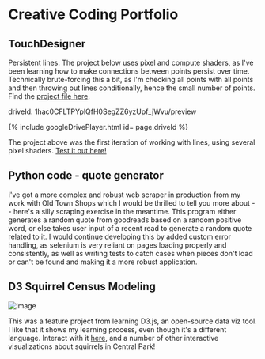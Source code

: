 # Creative Coding Portfolio

## TouchDesigner

Persistent lines:
The project below uses pixel and compute shaders, as I've been learning how to make connections between points persist over time. Technically brute-forcing this a bit, as I'm checking all points with all points and then throwing out lines conditionally, hence the small number of points. Find the [project file here](https://github.com/aecollier/portfolio/blob/main/stoch_aesthetic.tox). 

driveId: 1hac0CFLTPYplQfH0SegZZ6yzUpf_jWvu/preview

{% include googleDrivePlayer.html id= page.driveId %}

The project above was the first iteration of working with lines, using several pixel shaders. [Test it out here!](https://github.com/aecollier/portfolio/blob/updates/webcam_lines.tox)


## Python code - quote generator
I've got a more complex and robust web scraper in production from my work with Old Town Shops which I would be thrilled to tell you more about -- here's a silly scraping exercise in the meantime. This program either generates a random quote from goodreads based on a random positive word, or else takes user input of a recent read to generate a random quote related to it. I would continue developing this by added custom error handling, as selenium is very reliant on pages loading properly and consistently, as well as writing tests to catch cases when pieces don't load or can't be found and making it a more robust application. 


## D3 Squirrel Census Modeling

![image](https://user-images.githubusercontent.com/63130693/117375435-d1476d00-ae83-11eb-9c4c-916c8034225f.png)

This was a feature project from learning D3.js, an open-source data viz tool. I like that it shows my learning process, even though it's a different language. Interact with it [here](https://observablehq.com/@aecollier/sqrrules), and a number of other interactive visualizations about squirrels in Central Park! 

